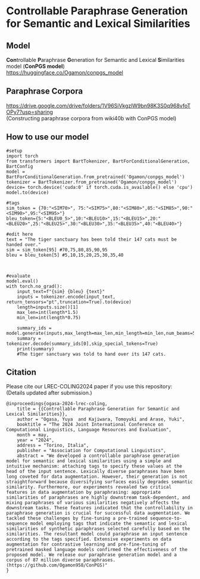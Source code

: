 # Controllable Paraphrase Generation for Semantic and Lexical Similarities

## Model
**Con**trollable **P**araphrase **G**eneration for Semantic and Lexical **S**imilarities model (**ConPGS model**)    
https://huggingface.co/Ogamon/conpgs_model  


## Paraphrase Corpora  
https://drive.google.com/drive/folders/1V96SiVkgzlW9bn98K3S0q968vfoTOPy7?usp=sharing  
(Constructing paraphrase corpora from wiki40b with ConPGS model)


## How to use our model

```
#setup
import torch
from transformers import BartTokenizer, BartForConditionalGeneration, BartConfig
model = BartForConditionalGeneration.from_pretrained('Ogamon/conpgs_model')
tokenizer = BartTokenizer.from_pretrained('Ogamon/conpgs_model')
device= torch.device('cuda:0' if torch.cuda.is_available() else 'cpu')
model.to(device)

#tags
sim_token = {70:"<SIM70>", 75:"<SIM75>",80:"<SIM80>",85:"<SIM85>",90:"<SIM90>",95:"<SIM95>"}
bleu_token={5:"<BLEU0_5>",10:"<BLEU10>",15:"<BLEU15>",20:"<BLEU20>",25:"<BLEU25>",30:"<BLEU30>",35:"<BLEU35>",40:"<BLEU40>"}
```

```
#edit here
text = "The tiger sanctuary has been told their 147 cats must be handed over."
sim = sim_token[95] #70,75,80,85,90,95
bleu = bleu_token[5] #5,10,15,20,25,30,35,40 



#evaluate
model.eval()
with torch.no_grad():
    input_text=f"{sim} {bleu} {text}"  
    inputs = tokenizer.encode(input_text, return_tensors="pt",truncation=True).to(device)
    length=inputs.size()[1]
    max_len=int(length*1.5)
    min_len=int(length*0.75)       
    
    summary_ids = model.generate(inputs,max_length=max_len,min_length=min_len,num_beams=5)
    summary = tokenizer.decode(summary_ids[0],skip_special_tokens=True)
    print(summary)
    #The tiger sanctuary was told to hand over its 147 cats.
```


## Citation
Please cite our LREC-COLING2024 paper if you use this repository:  
(Details updated after submission.)

```
@inproceedings{ogasa-2024-lrec-coling,
    title = {{Controllable Paraphrase Generation for Semantic and Lexical Similarities}},
    author = "Ogasa, Yuya  and Kajiwara, Tomoyuki and Arase, Yuki",
    booktitle = "The 2024 Joint International Conference on Computational Linguistics, Language Resources and Evaluation",
    month = may,
    year = "2024",
    address = "Torino, Italia",
    publisher = "Association for Computational Linguistics",
    abstract = "We developed a controllable paraphrase generation model for semantic and lexical similarities using a simple and intuitive mechanism: attaching tags to specify these values at the head of the input sentence. Lexically diverse paraphrases have been long coveted for data augmentation. However, their generation is not straightforward because diversifying surfaces easily degrades semantic similarity. Furthermore, our experiments revealed two critical features in data augmentation by paraphrasing: appropriate similarities of paraphrases are highly downstream task-dependent, and mixing paraphrases of various similarities negatively affects the downstream tasks. These features indicated that the controllability in paraphrase generation is crucial for successful data augmentation. We tackled these challenges by fine-tuning a pre-trained sequence-to-sequence model employing tags that indicate the semantic and lexical similarities of synthetic paraphrases selected carefully based on the similarities. The resultant model could paraphrase an input sentence according to the tags specified. Extensive experiments on data augmentation for contrastive learning and pre-fine-tuning of pretrained masked language models confirmed the effectiveness of the proposed model. We release our paraphrase generation model and a corpus of 87 million diverse paraphrases. (https://github.com/Ogamon958/ConPGS)"
}
```

